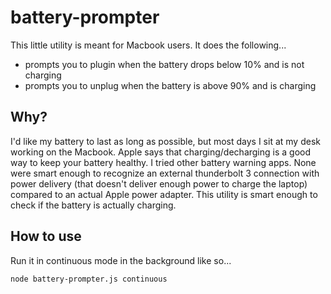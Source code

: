 # battery-prompter

This little utility is meant for Macbook users. It does the following...
- prompts you to plugin when the battery drops below 10% and is not charging
- prompts you to unplug when the battery is above 90% and is charging

## Why?
I'd like my battery to last as long as possible, but most days I sit at my desk working on the Macbook. Apple says that charging/decharging is a good way to keep your battery healthy. I tried other battery warning apps. None were smart enough to recognize an external thunderbolt 3 connection with power delivery (that doesn't deliver enough power to charge the laptop) compared to an actual Apple power adapter. This utility is smart enough to check if the battery is actually charging.


## How to use

Run it in continuous mode in the background like so...
```
node battery-prompter.js continuous
```